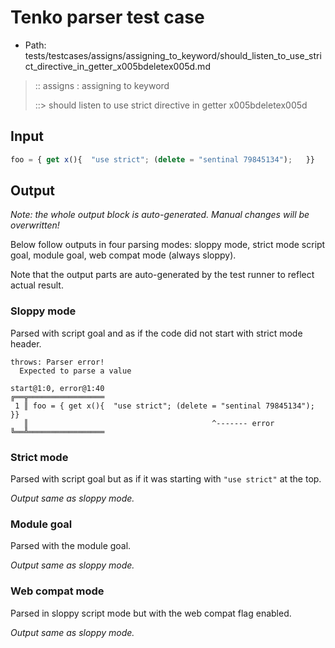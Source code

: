 # Tenko parser test case

- Path: tests/testcases/assigns/assigning_to_keyword/should_listen_to_use_strict_directive_in_getter_x005bdeletex005d.md

> :: assigns : assigning to keyword
>
> ::> should listen to use strict directive in getter x005bdeletex005d

## Input

`````js
foo = { get x(){  "use strict"; (delete = "sentinal 79845134");   }}
`````

## Output

_Note: the whole output block is auto-generated. Manual changes will be overwritten!_

Below follow outputs in four parsing modes: sloppy mode, strict mode script goal, module goal, web compat mode (always sloppy).

Note that the output parts are auto-generated by the test runner to reflect actual result.

### Sloppy mode

Parsed with script goal and as if the code did not start with strict mode header.

`````
throws: Parser error!
  Expected to parse a value

start@1:0, error@1:40
╔══╦═════════════════
 1 ║ foo = { get x(){  "use strict"; (delete = "sentinal 79845134");   }}
   ║                                         ^------- error
╚══╩═════════════════

`````

### Strict mode

Parsed with script goal but as if it was starting with `"use strict"` at the top.

_Output same as sloppy mode._

### Module goal

Parsed with the module goal.

_Output same as sloppy mode._

### Web compat mode

Parsed in sloppy script mode but with the web compat flag enabled.

_Output same as sloppy mode._
